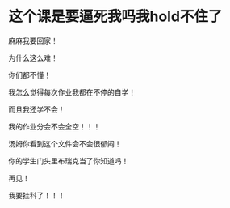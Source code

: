 这个课是要逼死我吗我hold不住了
==================================
麻麻我要回家！

为什么这么难！

你们都不懂！

我怎么觉得每次作业我都在不停的自学！

而且我还学不会！


我的作业分会不会全空！！！

汤姆你看到这个文件会不会很郁闷！

你的学生门头里布瑞克当了你知道吗！


再见！

我要挂科了！！！
